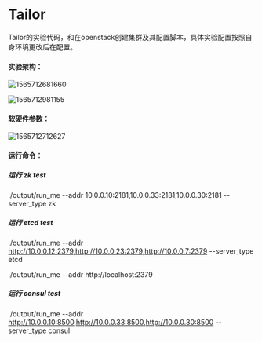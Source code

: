 # Tailor
Tailor的实验代码，和在openstack创建集群及其配置脚本，具体实验配置按照自身环境更改后在配置。

#### 实验架构：

![1565712681660](/home/jakcdu/Desktop/Tailor/img/1565712681660.png)

![1565712981155](/home/jakcdu/Desktop/Tailor/img/1565712981155.png)

#### 软硬件参数：

![1565712712627](/home/jakcdu/Desktop/Tailor/img/1565712712627.png)

#### 运行命令：

##### 运行 zk test

./output/run_me --addr 10.0.0.10:2181,10.0.0.33:2181,10.0.0.30:2181 --server_type zk

##### 运行 etcd test
./output/run_me --addr http://10.0.0.12:2379,http://10.0.0.23:2379,http://10.0.0.7:2379 --server_type etcd 

./output/run_me --addr http://localhost:2379

##### 运行 consul test
./output/run_me --addr http://10.0.0.10:8500,http://10.0.0.33:8500,http://10.0.0.30:8500 --server_type consul

